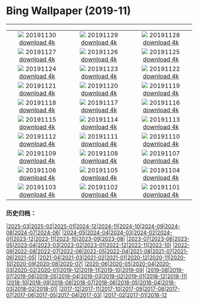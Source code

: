 # Bing Wallpaper (2019-11)
**************
| | | |
| :----: | :----: | :----: |
| ![](https://www.bing.com/th?id=OHR.HalleyVI_ZH-CN6048621088_1920x1080.jpg) 20191130 [download 4k](https://www.bing.com/th?id=OHR.HalleyVI_ZH-CN6048621088_UHD.jpg) | ![](https://www.bing.com/th?id=OHR.MarrakechMarket_ZH-CN5880133555_1920x1080.jpg) 20191129 [download 4k](https://www.bing.com/th?id=OHR.MarrakechMarket_ZH-CN5880133555_UHD.jpg) | ![](https://www.bing.com/th?id=OHR.AspenHiking_ZH-CN5769117414_1920x1080.jpg) 20191128 [download 4k](https://www.bing.com/th?id=OHR.AspenHiking_ZH-CN5769117414_UHD.jpg) |
| ![](https://www.bing.com/th?id=OHR.LasCatedralesBeach_ZH-CN5680206879_1920x1080.jpg) 20191127 [download 4k](https://www.bing.com/th?id=OHR.LasCatedralesBeach_ZH-CN5680206879_UHD.jpg) | ![](https://www.bing.com/th?id=OHR.PhoenixAirport_ZH-CN5615941904_1920x1080.jpg) 20191126 [download 4k](https://www.bing.com/th?id=OHR.PhoenixAirport_ZH-CN5615941904_UHD.jpg) | ![](https://www.bing.com/th?id=OHR.HairyHighlanders_ZH-CN5546635143_1920x1080.jpg) 20191125 [download 4k](https://www.bing.com/th?id=OHR.HairyHighlanders_ZH-CN5546635143_UHD.jpg) |
| ![](https://www.bing.com/th?id=OHR.OverwinteringMonarchs_ZH-CN0248511586_1920x1080.jpg) 20191124 [download 4k](https://www.bing.com/th?id=OHR.OverwinteringMonarchs_ZH-CN0248511586_UHD.jpg) | ![](https://www.bing.com/th?id=OHR.AtchafalayaCypress_ZH-CN0183179230_1920x1080.jpg) 20191123 [download 4k](https://www.bing.com/th?id=OHR.AtchafalayaCypress_ZH-CN0183179230_UHD.jpg) | ![](https://www.bing.com/th?id=OHR.QueenVictoriaAgave_ZH-CN0113999146_1920x1080.jpg) 20191122 [download 4k](https://www.bing.com/th?id=OHR.QueenVictoriaAgave_ZH-CN0113999146_UHD.jpg) |
| ![](https://www.bing.com/th?id=OHR.SaltireClouds_ZH-CN0002027700_1920x1080.jpg) 20191121 [download 4k](https://www.bing.com/th?id=OHR.SaltireClouds_ZH-CN0002027700_UHD.jpg) | ![](https://www.bing.com/th?id=OHR.BeaujolaisRegion_ZH-CN1585928268_1920x1080.jpg) 20191120 [download 4k](https://www.bing.com/th?id=OHR.BeaujolaisRegion_ZH-CN1585928268_UHD.jpg) | ![](https://www.bing.com/th?id=OHR.SimienGelada_ZH-CN1529423800_1920x1080.jpg) 20191119 [download 4k](https://www.bing.com/th?id=OHR.SimienGelada_ZH-CN1529423800_UHD.jpg) |
| ![](https://www.bing.com/th?id=OHR.ZionBirthday_ZH-CN1467524477_1920x1080.jpg) 20191118 [download 4k](https://www.bing.com/th?id=OHR.ZionBirthday_ZH-CN1467524477_UHD.jpg) | ![](https://www.bing.com/th?id=OHR.IchetuckneeRiver_ZH-CN1410417151_1920x1080.jpg) 20191117 [download 4k](https://www.bing.com/th?id=OHR.IchetuckneeRiver_ZH-CN1410417151_UHD.jpg) | ![](https://www.bing.com/th?id=OHR.VelvetRevolution_ZH-CN1356552228_1920x1080.jpg) 20191116 [download 4k](https://www.bing.com/th?id=OHR.VelvetRevolution_ZH-CN1356552228_UHD.jpg) |
| ![](https://www.bing.com/th?id=OHR.Nebelmond_ZH-CN1304523635_1920x1080.jpg) 20191115 [download 4k](https://www.bing.com/th?id=OHR.Nebelmond_ZH-CN1304523635_UHD.jpg) | ![](https://www.bing.com/th?id=OHR.Murmurations_ZH-CN1257945583_1920x1080.jpg) 20191114 [download 4k](https://www.bing.com/th?id=OHR.Murmurations_ZH-CN1257945583_UHD.jpg) | ![](https://www.bing.com/th?id=OHR.BurgTrifels_ZH-CN1204167722_1920x1080.jpg) 20191113 [download 4k](https://www.bing.com/th?id=OHR.BurgTrifels_ZH-CN1204167722_UHD.jpg) |
| ![](https://www.bing.com/th?id=OHR.BerlinerMauerFall_ZH-CN1154604596_1920x1080.jpg) 20191112 [download 4k](https://www.bing.com/th?id=OHR.BerlinerMauerFall_ZH-CN1154604596_UHD.jpg) | ![](https://www.bing.com/th?id=OHR.BabyHedgehog_ZH-CN1095415688_1920x1080.jpg) 20191111 [download 4k](https://www.bing.com/th?id=OHR.BabyHedgehog_ZH-CN1095415688_UHD.jpg) | ![](https://www.bing.com/th?id=OHR.MountHowitt_ZH-CN1042812457_1920x1080.jpg) 20191110 [download 4k](https://www.bing.com/th?id=OHR.MountHowitt_ZH-CN1042812457_UHD.jpg) |
| ![](https://www.bing.com/th?id=OHR.BlueberryFrost_ZH-CN0971529753_1920x1080.jpg) 20191109 [download 4k](https://www.bing.com/th?id=OHR.BlueberryFrost_ZH-CN0971529753_UHD.jpg) | ![](https://www.bing.com/th?id=OHR.KagamiMirror_ZH-CN0889648187_1920x1080.jpg) 20191108 [download 4k](https://www.bing.com/th?id=OHR.KagamiMirror_ZH-CN0889648187_UHD.jpg) | ![](https://www.bing.com/th?id=OHR.Lidong2019_ZH-CN0761273672_1920x1080.jpg) 20191107 [download 4k](https://www.bing.com/th?id=OHR.Lidong2019_ZH-CN0761273672_UHD.jpg) |
| ![](https://www.bing.com/th?id=OHR.LouvreAutumn_ZH-CN3206208609_1920x1080.jpg) 20191106 [download 4k](https://www.bing.com/th?id=OHR.LouvreAutumn_ZH-CN3206208609_UHD.jpg) | ![](https://www.bing.com/th?id=OHR.CrocusSativus_ZH-CN3143423131_1920x1080.jpg) 20191105 [download 4k](https://www.bing.com/th?id=OHR.CrocusSativus_ZH-CN3143423131_UHD.jpg) | ![](https://www.bing.com/th?id=OHR.CamelsBalloons_ZH-CN3086626309_1920x1080.jpg) 20191104 [download 4k](https://www.bing.com/th?id=OHR.CamelsBalloons_ZH-CN3086626309_UHD.jpg) |
| ![](https://www.bing.com/th?id=OHR.MtDiablo_ZH-CN2888586273_1920x1080.jpg) 20191103 [download 4k](https://www.bing.com/th?id=OHR.MtDiablo_ZH-CN2888586273_UHD.jpg) | ![](https://www.bing.com/th?id=OHR.ChandraTal_ZH-CN2809744505_1920x1080.jpg) 20191102 [download 4k](https://www.bing.com/th?id=OHR.ChandraTal_ZH-CN2809744505_UHD.jpg) | ![](https://www.bing.com/th?id=OHR.CorkTrees_ZH-CN1253123792_1920x1080.jpg) 20191101 [download 4k](https://www.bing.com/th?id=OHR.CorkTrees_ZH-CN1253123792_UHD.jpg) |

### 历史归档：

|[2025-03](bing/2025-03/2025-03.md)|[2025-02](bing/2025-02/2025-02.md)|[2025-01](bing/2025-01/2025-01.md)|[2024-12](bing/2024-12/2024-12.md)|[2024-11](bing/2024-11/2024-11.md)|[2024-10](bing/2024-10/2024-10.md)|[2024-09](bing/2024-09/2024-09.md)|[2024-08](bing/2024-08/2024-08.md)|[2024-07](bing/2024-07/2024-07.md)|[2024-06](bing/2024-06/2024-06.md)|
|[2024-05](bing/2024-05/2024-05.md)|[2024-04](bing/2024-04/2024-04.md)|[2024-03](bing/2024-03/2024-03.md)|[2024-02](bing/2024-02/2024-02.md)|[2024-01](bing/2024-01/2024-01.md)|[2023-12](bing/2023-12/2023-12.md)|[2023-11](bing/2023-11/2023-11.md)|[2023-10](bing/2023-10/2023-10.md)|[2023-09](bing/2023-09/2023-09.md)|[2023-08](bing/2023-08/2023-08.md)|
|[2023-07](bing/2023-07/2023-07.md)|[2023-06](bing/2023-06/2023-06.md)|[2023-05](bing/2023-05/2023-05.md)|[2023-04](bing/2023-04/2023-04.md)|[2023-03](bing/2023-03/2023-03.md)|[2023-02](bing/2023-02/2023-02.md)|[2023-01](bing/2023-01/2023-01.md)|[2022-12](bing/2022-12/2022-12.md)|[2022-11](bing/2022-11/2022-11.md)|[2022-10](bing/2022-10/2022-10.md)|
|[2022-09](bing/2022-09/2022-09.md)|[2022-08](bing/2022-08/2022-08.md)|[2022-07](bing/2022-07/2022-07.md)|[2022-06](bing/2022-06/2022-06.md)|[2022-05](bing/2022-05/2022-05.md)|[2022-04](bing/2022-04/2022-04.md)|[2021-08](bing/2021-08/2021-08.md)|[2021-07](bing/2021-07/2021-07.md)|[2021-06](bing/2021-06/2021-06.md)|[2021-05](bing/2021-05/2021-05.md)|
|[2021-04](bing/2021-04/2021-04.md)|[2021-03](bing/2021-03/2021-03.md)|[2021-02](bing/2021-02/2021-02.md)|[2021-01](bing/2021-01/2021-01.md)|[2020-12](bing/2020-12/2020-12.md)|[2020-11](bing/2020-11/2020-11.md)|[2020-10](bing/2020-10/2020-10.md)|[2020-09](bing/2020-09/2020-09.md)|[2020-08](bing/2020-08/2020-08.md)|[2020-07](bing/2020-07/2020-07.md)|
|[2020-06](bing/2020-06/2020-06.md)|[2020-05](bing/2020-05/2020-05.md)|[2020-04](bing/2020-04/2020-04.md)|[2020-03](bing/2020-03/2020-03.md)|[2020-02](bing/2020-02/2020-02.md)|[2020-01](bing/2020-01/2020-01.md)|[2019-12](bing/2019-12/2019-12.md)|[2019-11](bing/2019-11/2019-11.md)|[2019-10](bing/2019-10/2019-10.md)|[2019-09](bing/2019-09/2019-09.md)|
|[2019-08](bing/2019-08/2019-08.md)|[2019-07](bing/2019-07/2019-07.md)|[2019-06](bing/2019-06/2019-06.md)|[2019-05](bing/2019-05/2019-05.md)|[2019-04](bing/2019-04/2019-04.md)|[2019-03](bing/2019-03/2019-03.md)|[2019-02](bing/2019-02/2019-02.md)|[2019-01](bing/2019-01/2019-01.md)|[2018-12](bing/2018-12/2018-12.md)|[2018-11](bing/2018-11/2018-11.md)|
|[2018-10](bing/2018-10/2018-10.md)|[2018-09](bing/2018-09/2018-09.md)|[2018-08](bing/2018-08/2018-08.md)|[2018-07](bing/2018-07/2018-07.md)|[2018-06](bing/2018-06/2018-06.md)|[2018-05](bing/2018-05/2018-05.md)|[2018-04](bing/2018-04/2018-04.md)|[2018-03](bing/2018-03/2018-03.md)|[2018-02](bing/2018-02/2018-02.md)|[2018-01](bing/2018-01/2018-01.md)|
|[2017-12](bing/2017-12/2017-12.md)|[2017-11](bing/2017-11/2017-11.md)|[2017-10](bing/2017-10/2017-10.md)|[2017-09](bing/2017-09/2017-09.md)|[2017-08](bing/2017-08/2017-08.md)|[2017-07](bing/2017-07/2017-07.md)|[2017-06](bing/2017-06/2017-06.md)|[2017-05](bing/2017-05/2017-05.md)|[2017-04](bing/2017-04/2017-04.md)|[2017-03](bing/2017-03/2017-03.md)|
|[2017-02](bing/2017-02/2017-02.md)|[2017-01](bing/2017-01/2017-01.md)|[2016-12](bing/2016-12/2016-12.md)